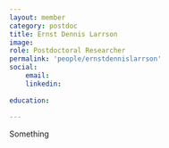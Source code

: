 ```yaml
---
layout: member
category: postdoc
title: Ernst Dennis Larrson
image: 
role: Postdoctoral Researcher
permalink: 'people/ernstdennislarrson'
social:
    email: 
    linkedin: 
    
education:
 
---
```


Something
